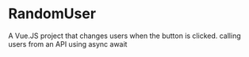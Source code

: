 # RandomUser
A Vue.JS project that changes users when the button is clicked. calling users from an API using async await
